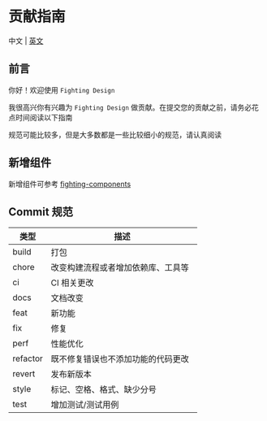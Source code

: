 # 贡献指南

中文 | [英文](https://github.com/Tyh2001/fighting-design/blob/master/CONTRIBUTING.md)

## 前言

你好！欢迎使用 `Fighting Design`

我很高兴你有兴趣为 `Fighting Design` 做贡献。在提交您的贡献之前，请务必花点时间阅读以下指南

规范可能比较多，但是大多数都是一些比较细小的规范，请认真阅读

## 新增组件

新增组件可参考 [fighting-components](https://github.com/Tyh2001/fighting-design/blob/master/packages/fighting-components/README.md)

## Commit 规范

| 类型     | 描述                                 |
| -------- | ------------------------------------ |
| build    | 打包                                 |
| chore    | 改变构建流程或者增加依赖库、工具等   |
| ci       | CI 相关更改                          |
| docs     | 文档改变                             |
| feat     | 新功能                               |
| fix      | 修复                                 |
| perf     | 性能优化                             |
| refactor | 既不修复错误也不添加功能的代码更改   |
| revert   | 发布新版本                           |
| style    | 标记、空格、格式、缺少分号           |
| test     | 增加测试/测试用例                    |
